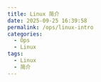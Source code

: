 ```yaml
---
title: Linux 简介
date: 2025-09-25 16:39:58
permalink: /ops/linux-intro
categories:
  - Ops
  - Linux
tags:
  - Linux
  - 简介
---
```

